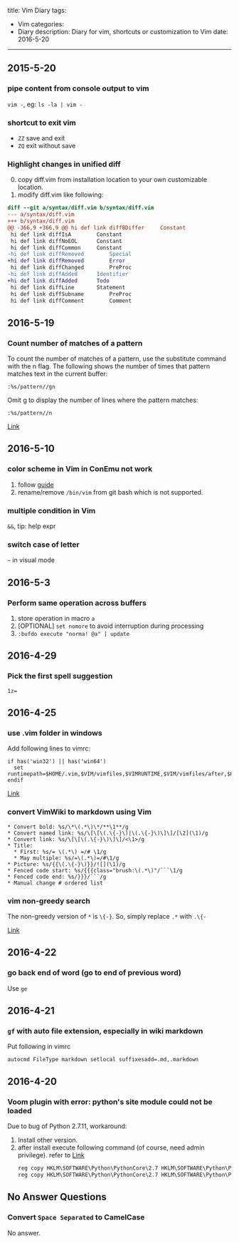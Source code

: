 title: Vim Diary
tags:
- Vim
categories:
- Diary
description:
  Diary for vim, shortcuts or customization to Vim
date: 2016-5-20
---

## 2015-5-20

### pipe content from console output to vim

`vim -`, eg: `ls -la | vim -`

### shortcut to exit vim

* `ZZ` save and exit
* `ZQ` exit without save

### Highlight changes in unified diff

0. copy diff.vim from installation location to your own customizable location.
0. modify diff.vim like following:

```diff
diff --git a/syntax/diff.vim b/syntax/diff.vim
--- a/syntax/diff.vim
+++ b/syntax/diff.vim
@@ -366,9 +366,9 @@ hi def link diffBDiffer		Constant
 hi def link diffIsA		Constant
 hi def link diffNoEOL		Constant
 hi def link diffCommon		Constant
-hi def link diffRemoved		Special
+hi def link diffRemoved		Error
 hi def link diffChanged		PreProc
-hi def link diffAdded		Identifier
+hi def link diffAdded		Todo
 hi def link diffLine		Statement
 hi def link diffSubname		PreProc
 hi def link diffComment		Comment
```

## 2016-5-19

### Count number of matches of a pattern

To count the number of matches of a pattern, use the substitute command with the n flag. The
following shows the number of times that pattern matches text in the current buffer:

```
:%s/pattern//gn
```

Omit g to display the number of lines where the pattern matches:

```
:%s/pattern//n
```

[Link](http://vim.wikia.com/wiki/Count_number_of_matches_of_a_pattern)

## 2016-5-10

### color scheme in Vim in ConEmu not work

1. follow [guide](http://conemu.github.io/en/VimXterm.html)
2. rename/remove `/bin/vim` from git bash which is not supported.

### multiple condition in Vim

`&&`, tip: help expr

### switch case of letter

`~` in visual mode

## 2016-5-3

### Perform same operation across buffers

1. store operation in macro `a`
2. [OPTIONAL] `set nomore` to avoid interruption during processing
3. `:bufdo execute "norma! @a" | update`

## 2016-4-29

### Pick the first spell suggestion

`1z=`

## 2016-4-25

### use .vim folder in windows

Add following lines to vimrc:
```vim
if has('win32') || has('win64')
  set runtimepath=$HOME/.vim,$VIM/vimfiles,$VIMRUNTIME,$VIM/vimfiles/after,$HOME/.vim/after
endif
```

[Link](http://stackoverflow.com/questions/5440281/is-it-possible-to-use-a-folder-named-vimfiles-to-replace-vim-in-macvim)

### convert VimWiki to markdown using Vim

```
* Convert bold: %s/\*\(.*\)\*/**\1**/g
* Convert named link: %s/\[\[\(.\{-}\)|\(.\{-}\)\]\]/[\2](\1)/g
* Convert link: %s/\[\[\(.\{-}\)\]\]/<\1>/g
* Title: 
  * First: %s/= \(.*\) =/# \1/g
  * May multiple: %s/=\(.*\)=/#\1/g
* Picture: %s/{{\(.\{-}\)}}/![](\1)/g
* Fenced code start: %s/{{{class="brush:\(.*\)"/```\1/g
* Fenced code end: %s/}}}/```/g
* Manual change # ordered list
```

### vim non-greedy search

The non-greedy version of `*` is `\{-}`. So, simply replace `.*` with `.\{-`

[Link](http://vi.stackexchange.com/questions/196/how-to-make-regex-matchers-non-greedy)

## 2016-4-22

### go back end of word (go to end of previous word)

Use `ge`

## 2016-4-21

### `gf` with auto file extension, especially in wiki markdown

Put following in vimrc

```vim
autocmd FileType markdown setlocal suffixesadd=.md,.markdown
```

## 2016-4-20

### Voom plugin with error: python's site module could not be loaded

Due to bug of Python 2.7.11, workaround:

1. Install other version.
2. after install execute following command (of course, need admin privilege). refer to [Link](https://github.com/vim/vim/blob/master/appveyor.yml)
   ```bat
   reg copy HKLM\SOFTWARE\Python\PythonCore\2.7 HKLM\SOFTWARE\Python\PythonCore\2.7-32 /s /reg:32
   reg copy HKLM\SOFTWARE\Python\PythonCore\2.7 HKLM\SOFTWARE\Python\PythonCore\2.7-32 /s /reg:64
   ```

## No Answer Questions

### Convert `Space Separated` to CamelCase

No answer.
